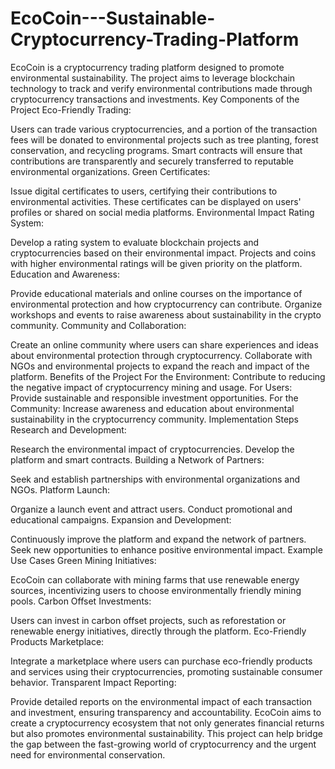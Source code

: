# EcoCoin---Sustainable-Cryptocurrency-Trading-Platform
EcoCoin is a cryptocurrency trading platform designed to promote environmental sustainability. The project aims to leverage blockchain technology to track and verify environmental contributions made through cryptocurrency transactions and investments.
Key Components of the Project
Eco-Friendly Trading:

Users can trade various cryptocurrencies, and a portion of the transaction fees will be donated to environmental projects such as tree planting, forest conservation, and recycling programs.
Smart contracts will ensure that contributions are transparently and securely transferred to reputable environmental organizations.
Green Certificates:

Issue digital certificates to users, certifying their contributions to environmental activities.
These certificates can be displayed on users' profiles or shared on social media platforms.
Environmental Impact Rating System:

Develop a rating system to evaluate blockchain projects and cryptocurrencies based on their environmental impact.
Projects and coins with higher environmental ratings will be given priority on the platform.
Education and Awareness:

Provide educational materials and online courses on the importance of environmental protection and how cryptocurrency can contribute.
Organize workshops and events to raise awareness about sustainability in the crypto community.
Community and Collaboration:

Create an online community where users can share experiences and ideas about environmental protection through cryptocurrency.
Collaborate with NGOs and environmental projects to expand the reach and impact of the platform.
Benefits of the Project
For the Environment: Contribute to reducing the negative impact of cryptocurrency mining and usage.
For Users: Provide sustainable and responsible investment opportunities.
For the Community: Increase awareness and education about environmental sustainability in the cryptocurrency community.
Implementation Steps
Research and Development:

Research the environmental impact of cryptocurrencies.
Develop the platform and smart contracts.
Building a Network of Partners:

Seek and establish partnerships with environmental organizations and NGOs.
Platform Launch:

Organize a launch event and attract users.
Conduct promotional and educational campaigns.
Expansion and Development:

Continuously improve the platform and expand the network of partners.
Seek new opportunities to enhance positive environmental impact.
Example Use Cases
Green Mining Initiatives:

EcoCoin can collaborate with mining farms that use renewable energy sources, incentivizing users to choose environmentally friendly mining pools.
Carbon Offset Investments:

Users can invest in carbon offset projects, such as reforestation or renewable energy initiatives, directly through the platform.
Eco-Friendly Products Marketplace:

Integrate a marketplace where users can purchase eco-friendly products and services using their cryptocurrencies, promoting sustainable consumer behavior.
Transparent Impact Reporting:

Provide detailed reports on the environmental impact of each transaction and investment, ensuring transparency and accountability.
EcoCoin aims to create a cryptocurrency ecosystem that not only generates financial returns but also promotes environmental sustainability. This project can help bridge the gap between the fast-growing world of cryptocurrency and the urgent need for environmental conservation.
